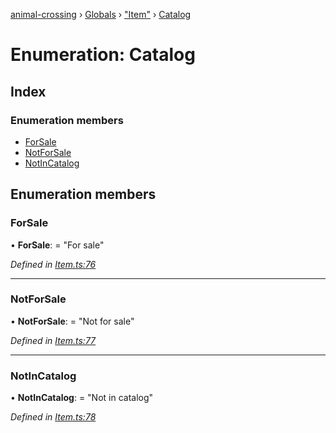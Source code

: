 [animal-crossing](../README.md) › [Globals](../globals.md) › ["Item"](../modules/_item_.md) › [Catalog](_item_.catalog.md)

# Enumeration: Catalog

## Index

### Enumeration members

* [ForSale](_item_.catalog.md#forsale)
* [NotForSale](_item_.catalog.md#notforsale)
* [NotInCatalog](_item_.catalog.md#notincatalog)

## Enumeration members

###  ForSale

• **ForSale**: = "For sale"

*Defined in [Item.ts:76](https://github.com/Norviah/animal-crossing/blob/0850a1e/module/types/Item.ts#L76)*

___

###  NotForSale

• **NotForSale**: = "Not for sale"

*Defined in [Item.ts:77](https://github.com/Norviah/animal-crossing/blob/0850a1e/module/types/Item.ts#L77)*

___

###  NotInCatalog

• **NotInCatalog**: = "Not in catalog"

*Defined in [Item.ts:78](https://github.com/Norviah/animal-crossing/blob/0850a1e/module/types/Item.ts#L78)*
